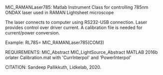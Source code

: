 
MIC_RAMANLaser785: Matlab Instrument Class for controlling 785nm
ONDAX laser used in RAMAN Lightsheet microscope

The laser connects to computer using RS232-USB connection.
Laser provides control over driver current. A calibration file is
needed for current/power conversion.

Example: RL785= MIC_RAMANLaser785(COM3)

REQUIREMENTS:
MIC_Abstract
MIC_LightSource_Abstract
MATLAB 2016b orlater
Calibration.mat with 'CurrInterpol' and 'PowerInterpol'

CITATION: Sandeep Pallikkuth, Lidkelab, 2020.
